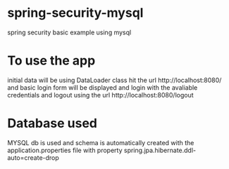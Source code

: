 # spring-security-mysql
spring security basic example using mysql

# To use the app
initial data will be using DataLoader class 
hit the url http://localhost:8080/ and basic login form will be displayed and login  with the avaliable credentials
and logout using the url http://localhost:8080/logout

# Database used
MYSQL db is used and schema is automatically created with the application.properties file with property spring.jpa.hibernate.ddl-auto=create-drop
